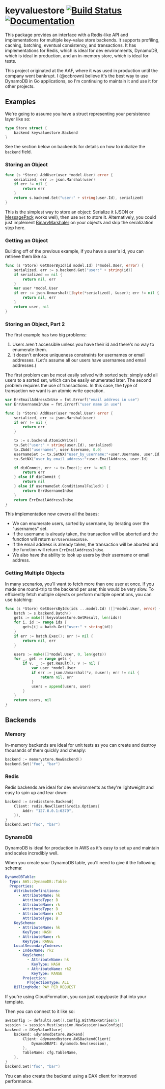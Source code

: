 # keyvaluestore [![Build Status](https://travis-ci.org/ccbrown/keyvaluestore.svg?branch=master)](https://travis-ci.org/ccbrown/keyvaluestore) [![Documentation](https://godoc.org/github.com/ccbrown/keyvaluestore?status.svg)](https://godoc.org/github.com/ccbrown/keyvaluestore)

This package provides an interface with a Redis-like API and implementations for multiple key-value store backends. It supports profiling, caching, batching, eventual consistency, and transactions. It has implementations for Redis, which is ideal for dev environments, DynamoDB, which is ideal in production, and an in-memory store, which is ideal for tests.

This project originated at the AAF, where it was used in production until the company went bankrupt. I (@ccbrown) believe it's the best way to use DynamoDB in Go applications, so I'm continuing to maintain it and use it for other projects.

## Examples

We're going to assume you have a struct representing your persistence layer like so:

```go
type Store struct {
    backend keyvaluestore.Backend
}
```

See the section below on backends for details on how to initialize the `backend` field.

### Storing an Object

```go
func (s *Store) AddUser(user *model.User) error {
    serialized, err := json.Marshal(user)
    if err != nil {
        return err
    }
    return s.backend.Set("user:" + string(user.Id), serialized)
}
```

This is the simplest way to store an object: Serialize it (JSON or [MessagePack](https://msgpack.org) works well), then use `Set` to store it. Alternatively, you could just implement [BinaryMarshaler](https://golang.org/pkg/encoding/#BinaryMarshaler) on your objects and skip the serialization step here.

### Getting an Object

Building off of the previous example, if you have a user's id, you can retrieve them like so:

```go
func (s *Store) GetUserById(id model.Id) (*model.User, error) {
    serialized, err := s.backend.Get("user:" + string(id))
    if serialized == nil {
        return nil, err
    }
    var user *model.User
    if err := json.Unmarshal([]byte(*serialized), &user); err != nil {
        return nil, err
    }
    return user, nil
}
```

### Storing an Object, Part 2

The first example has two big problems:

1. Users aren't accessible unless you have their id and there's no way to enumerate them.
2. It doesn't enforce uniqueness constraints for usernames or email addresses. (Let's assume all our users have usernames and email addresses.)

The first problem can be most easily solved with sorted sets: simply add all users to a sorted set, which can be easily enumerated later. The second problem requires the use of transactions. In this case, the type of transaction we want is an atomic write operation.

```go
var ErrEmailAddressInUse = fmt.Errorf("email address in use")
var ErrUsernameInUse = fmt.Errorf("user name in use")

func (s *Store) AddUser(user *model.User) error {
    serialized, err := json.Marshal(user)
    if err != nil {
        return err
    }

    tx := s.backend.AtomicWrite()
    tx.Set("user:" + string(user.Id), serialized)
    tx.ZAdd("usernames", user.Username, 0.0)
    usernameSet := tx.SetNX("user_by_username:"+user.Username, user.Id)
    tx.SetNX("user_by_email_address:"+user.EmailAddress, user.Id)

    if didCommit, err := tx.Exec(); err != nil {
        return err
    } else if didCommit {
        return nil
    } else if usernameSet.ConditionalFailed() {
        return ErrUsernameInUse
    }
    return ErrEmailAddressInUse
}
```

This implementation now covers all the bases:

* We can enumerate users, sorted by username, by iterating over the "usernames" set.
* If the username is already taken, the transaction will be aborted and the function will return `ErrUsernameInUse`.
* If the email address is already taken, the transaction will be aborted and the function will return `ErrEmailAddressInUse`.
* We also have the ability to look up users by their username or email address.

### Getting Multiple Objects

In many scenarios, you'll want to fetch more than one user at once. If you made one round-trip to the backend per user, this would be very slow. To efficiently fetch multiple objects or perform multiple operations, you can use batching:

```go
func (s *Store) GetUsersByIds(ids ...model.Id) ([]*model.User, error) {
    batch := s.backend.Batch()
    gets := make([]keyvaluestore.GetResult, len(ids))
    for i, id := range ids {
        gets[i] = batch.Get("user:" + string(id))
    }
    if err := batch.Exec(); err != nil {
        return nil, err
    }

    users := make([]*model.User, 0, len(gets))
    for _, get := range gets {
        if v, _ := get.Result(); v != nil {
            var user *model.User
            if err := json.Unmarshal(*v, &user); err != nil {
                return nil, err
            }
            users = append(users, user)
        }
    }
    return users, nil
}
```

## Backends

### Memory

In-memory backends are ideal for unit tests as you can create and destroy thousands of them quickly and cheaply:

```go
backend := memorystore.NewBackend()
backend.Set("foo", "bar")
```

### Redis

Redis backends are ideal for dev environments as they're lightweight and easy to spin up and tear down:

```go
backend := &redisstore.Backend{
    Client: redis.NewClient(&redis.Options{
        Addr: "127.0.0.1:6379",
    }),
}
backend.Set("foo", "bar")
```

### DynamoDB

DynamoDB is ideal for production in AWS as it's easy to set up and maintain and scales incredibly well.

When you create your DynamoDB table, you'll need to give it the following schema:

```yaml
DynamoDBTable:
  Type: AWS::DynamoDB::Table
  Properties:
    AttributeDefinitions:
      - AttributeName: hk
        AttributeType: B
      - AttributeName: rk
        AttributeType: B
      - AttributeName: rk2
        AttributeType: B
    KeySchema:
      - AttributeName: hk
        KeyType: HASH
      - AttributeName: rk
        KeyType: RANGE
    LocalSecondaryIndexes:
      - IndexName: rk2
        KeySchema:
          - AttributeName: hk
            KeyType: HASH
          - AttributeName: rk2
            KeyType: RANGE
        Projection:
          ProjectionType: ALL
    BillingMode: PAY_PER_REQUEST
```

If you're using CloudFormation, you can just copy/paste that into your template.

Then you can connect to it like so:

```go
awsConfig := defaults.Get().Config.WithMaxRetries(5)
session := session.Must(session.NewSession(awsConfig))
backend := &KeyValueStore{
    backend: &dynamodbstore.Backend{
        Client: &dynamodbstore.AWSBackendClient{
            DynamoDBAPI: dynamodb.New(session),
        },
        TableName: cfg.TableName,
    },
}
backend.Set("foo", "bar")
```

You can also create the backend using a DAX client for improved performance.

